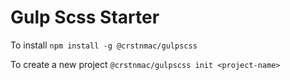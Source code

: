 # Gulp Scss Starter

To install
`npm install -g @crstnmac/gulpscss`

To create a new project
`@crstnmac/gulpscss init <project-name>`
